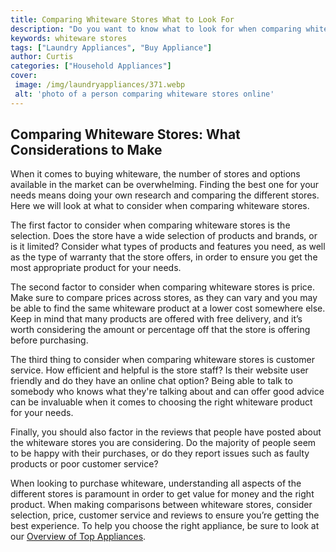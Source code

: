 ```yaml
---
title: Comparing Whiteware Stores What to Look For
description: "Do you want to know what to look for when comparing whiteware stores Read this blog post to learn more about choosing the right store for your appliance needs"
keywords: whiteware stores
tags: ["Laundry Appliances", "Buy Appliance"]
author: Curtis
categories: ["Household Appliances"]
cover: 
 image: /img/laundryappliances/371.webp
 alt: 'photo of a person comparing whiteware stores online'
---
```

## Comparing Whiteware Stores: What Considerations to Make

When it comes to buying whiteware, the number of stores and options available in the market can be overwhelming. Finding the best one for your needs means doing your own research and comparing the different stores. Here we will look at what to consider when comparing whiteware stores. 

The first factor to consider when comparing whiteware stores is the selection. Does the store have a wide selection of products and brands, or is it limited? Consider what types of products and features you need, as well as the type of warranty that the store offers, in order to ensure you get the most appropriate product for your needs.

The second factor to consider when comparing whiteware stores is price. Make sure to compare prices across stores, as they can vary and you may be able to find the same whiteware product at a lower cost somewhere else. Keep in mind that many products are offered with free delivery, and it’s worth considering the amount or percentage off that the store is offering before purchasing.

The third thing to consider when comparing whiteware stores is customer service. How efficient and helpful is the store staff? Is their website user friendly and do they have an online chat option? Being able to talk to somebody who knows what they're talking about and can offer good advice can be invaluable when it comes to choosing the right whiteware product for your needs.

Finally, you should also factor in the reviews that people have posted about the whiteware stores you are considering. Do the majority of people seem to be happy with their purchases, or do they report issues such as faulty products or poor customer service? 

When looking to purchase whiteware, understanding all aspects of the different stores is paramount in order to get value for money and the right product. When making comparisons between whiteware stores, consider selection, price, customer service and reviews to ensure you’re getting the best experience. To help you choose the right appliance, be sure to look at our [Overview of Top Appliances](./pages/appliance-overview).
